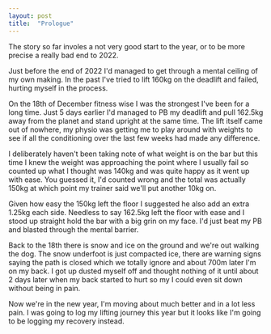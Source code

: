 ```yaml
---
layout: post
title:  "Prologue"
---
```

The story so far involes a not very good start to the year, or to be more precise a really bad end to 2022.

Just before the end of 2022 I'd managed to get through a mental ceiling of my own making.  In the past I've tried to lift 160kg on the deadlift and failed, hurting myself in the process.

On the 18th of December fitness wise I was the strongest I've been for a long time.  Just 5 days earlier I'd managed to PB my deadlift and pull 162.5kg away from the planet and stand upright at the same time.  The lift itself came out of nowhere, my physio was getting me to play around with weights to see if all the conditioning over the last few weeks had made any difference.

I deliberately haven't been taking note of what weight is on the bar but this time I knew the weight was approaching the point where I usually fail so counted up what I thought was 140kg and was quite happy as it went up with ease.  You guessed it, I'd counted wrong and the total was actually 150kg at which point my trainer said we'll put another 10kg on.

Given how easy the 150kg left the floor I suggested he also add an extra 1.25kg each side.  Needless to say 162.5kg left the floor with ease and I stood up straight hold the bar with a big grin on my face.  I'd just beat my PB and blasted through the mental barrier.

Back to the 18th there is snow and ice on the ground and we're out walking the dog.  The snow underfoot is just compacted ice, there are warning signs saying the path is closed which we totally ignore and about 700m later I'm on my back.  I got up dusted myself off and thought nothing of it until about 2 days later when my back started to hurt so my I could even sit down without being in pain.

Now we're in the new year, I'm moving about much better and in a lot less pain.  I was going to log my lifting journey this year but it looks like I'm going to be logging my recovery instead.  
